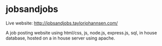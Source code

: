 # jobsandjobs
Live website: http://jobsandjobs.taylorjohannsen.com/

A job posting website using html/css, js, node.js, express.js, sql, in house database, hosted on a in house server using apache.
